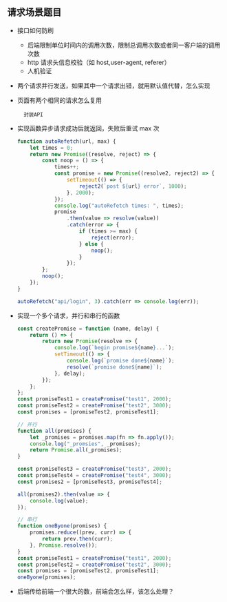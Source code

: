 ## 请求场景题目

-   接口如何防刷
    -   后端限制单位时间内的调用次数，限制总调用次数或者同一客户端的调用次数
    -   http 请求头信息校验（如 host,user-agent, referer）
    -   人机验证
-   两个请求并行发送，如果其中一个请求出错，就用默认值代替，怎么实现
-   页面有两个相同的请求怎么复用
    ```
      封装API
    ```
-   实现函数异步请求成功后就返回，失败后重试 max 次

    ```js
    function autoRefetch(url, max) {
    	let times = 0;
    	return new Promise((resolve, reject) => {
    		const noop = () => {
    			times++;
    			const promise = new Promise((resolve2, reject2) => {
    				setTimeout(() => {
    					reject2(`post ${url} error`, 1000);
    				}, 2000);
    			});
    			console.log("autoRefetch times: ", times);
    			promise
    				.then(value => resolve(value))
    				.catch(error => {
    					if (times >= max) {
    						reject(error);
    					} else {
    						noop();
    					}
    				});
    		};
    		noop();
    	});
    }

    autoRefetch("api/login", 3).catch(err => console.log(err));
    ```

-   实现一个多个请求，并行和串行的函数

    ```js
    const createPromise = function (name, delay) {
    	return () => {
    		return new Promise(resolve => {
    			console.log(`begin promise${name}...`);
    			setTimeout(() => {
    				console.log(`promise done${name}`);
    				resolve(`promise done${name}`);
    			}, delay);
    		});
    	};
    };
    const promiseTest1 = createPromise("test1", 2000);
    const promiseTest2 = createPromise("test2", 3000);
    const promises = [promiseTest2, promiseTest1];
    ```

    ```js
    // 并行
    function all(promises) {
    	let _promises = promises.map(fn => fn.apply());
    	console.log("_promsies", _promises);
    	return Promise.all(_promises);
    }

    const promiseTest3 = createPromise("test3", 2000);
    const promiseTest4 = createPromise("test4", 3000);
    const promises2 = [promiseTest3, promiseTest4];

    all(promises2).then(value => {
    	console.log(value);
    });
    ```

    ```js
    // 串行
    function oneByone(promises) {
    	promises.reduce((prev, curr) => {
    		return prev.then(curr);
    	}, Promise.resolve());
    }
    const promiseTest1 = createPromise("test1", 2000);
    const promiseTest2 = createPromise("test2", 3000);
    const promises = [promiseTest2, promiseTest1];
    oneByone(promises);
    ```

-   后端传给前端一个很大的数，前端会怎么样，该怎么处理？
